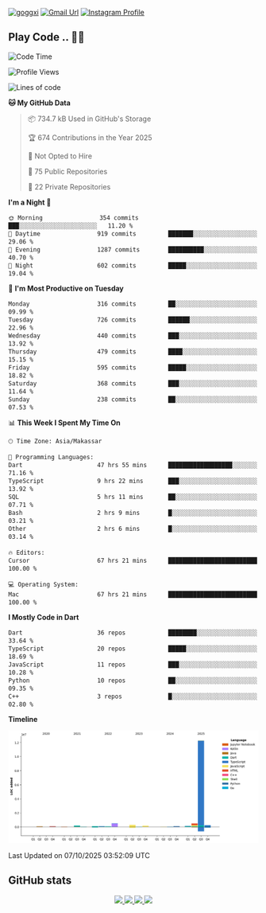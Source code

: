 [![goggxi](https://img.shields.io/badge/Portofolio-Goggxi-orange)](https://goggxi.github.io)
[![Gmail Url](https://img.shields.io/twitter/url?label=Goggxi@gmail.com&logo=gmail&style=social&url=http%3A%2F%2Fmailto%3Acontact.Goggxi@gmail.com)](mailto:Goggxi@gmail.com) [![Instagram Profile](https://img.shields.io/twitter/url?label=moh_rifkan&logo=instagram&style=social&url=https://www.instagram.com/moh_rifkan/)](https://www.instagram.com/moh_rifkan/)

## Play Code .. 💬🚀

<!-- [![Moh Rifkan GitHub stats](https://github-readme-stats.vercel.app/api?username=goggxi&count_private=true&show_icons=true&theme=dracula&custom_title=Goggxi%20Statistic%20🚀)](https://github.com/goggxi/goggxi)

[![Top Langs](https://github-readme-stats.vercel.app/api/top-langs/?username=goggxi&langs_count=8&layout=compact&show_icons=true&theme=dracula)](https://github.com/goggxi/goggxi) -->

<!--START_SECTION:waka-->
![Code Time](http://img.shields.io/badge/Code%20Time-4%2C672%20hrs%207%20mins-blue)

![Profile Views](http://img.shields.io/badge/Profile%20Views-9-blue)

![Lines of code](https://img.shields.io/badge/From%20Hello%20World%20I%27ve%20Written-15.0%20million%20lines%20of%20code-blue)

**🐱 My GitHub Data** 

> 📦 734.7 kB Used in GitHub's Storage 
 > 
> 🏆 674 Contributions in the Year 2025
 > 
> 🚫 Not Opted to Hire
 > 
> 📜 75 Public Repositories 
 > 
> 🔑 22 Private Repositories 
 > 
**I'm a Night 🦉** 

```text
🌞 Morning                354 commits         ███░░░░░░░░░░░░░░░░░░░░░░   11.20 % 
🌆 Daytime                919 commits         ███████░░░░░░░░░░░░░░░░░░   29.06 % 
🌃 Evening                1287 commits        ██████████░░░░░░░░░░░░░░░   40.70 % 
🌙 Night                  602 commits         █████░░░░░░░░░░░░░░░░░░░░   19.04 % 
```
📅 **I'm Most Productive on Tuesday** 

```text
Monday                   316 commits         ██░░░░░░░░░░░░░░░░░░░░░░░   09.99 % 
Tuesday                  726 commits         ██████░░░░░░░░░░░░░░░░░░░   22.96 % 
Wednesday                440 commits         ███░░░░░░░░░░░░░░░░░░░░░░   13.92 % 
Thursday                 479 commits         ████░░░░░░░░░░░░░░░░░░░░░   15.15 % 
Friday                   595 commits         █████░░░░░░░░░░░░░░░░░░░░   18.82 % 
Saturday                 368 commits         ███░░░░░░░░░░░░░░░░░░░░░░   11.64 % 
Sunday                   238 commits         ██░░░░░░░░░░░░░░░░░░░░░░░   07.53 % 
```


📊 **This Week I Spent My Time On** 

```text
🕑︎ Time Zone: Asia/Makassar

💬 Programming Languages: 
Dart                     47 hrs 55 mins      ██████████████████░░░░░░░   71.16 % 
TypeScript               9 hrs 22 mins       ███░░░░░░░░░░░░░░░░░░░░░░   13.92 % 
SQL                      5 hrs 11 mins       ██░░░░░░░░░░░░░░░░░░░░░░░   07.71 % 
Bash                     2 hrs 9 mins        █░░░░░░░░░░░░░░░░░░░░░░░░   03.21 % 
Other                    2 hrs 6 mins        █░░░░░░░░░░░░░░░░░░░░░░░░   03.14 % 

🔥 Editors: 
Cursor                   67 hrs 21 mins      █████████████████████████   100.00 % 

💻 Operating System: 
Mac                      67 hrs 21 mins      █████████████████████████   100.00 % 
```

**I Mostly Code in Dart** 

```text
Dart                     36 repos            ████████░░░░░░░░░░░░░░░░░   33.64 % 
TypeScript               20 repos            █████░░░░░░░░░░░░░░░░░░░░   18.69 % 
JavaScript               11 repos            ███░░░░░░░░░░░░░░░░░░░░░░   10.28 % 
Python                   10 repos            ██░░░░░░░░░░░░░░░░░░░░░░░   09.35 % 
C++                      3 repos             █░░░░░░░░░░░░░░░░░░░░░░░░   02.80 % 
```



**Timeline**

![Lines of Code chart](https://raw.githubusercontent.com/Goggxi/Goggxi/main/assets/bar_graph.png)


 Last Updated on 07/10/2025 03:52:09 UTC
<!--END_SECTION:waka-->

## GitHub stats

<p align="center">
  <a href="https://github.com/goggxi">
    <img src="http://github-profile-summary-cards.vercel.app/api/cards/profile-details?username=goggxi&theme=transparent" />
  </a>
  <a href="https://github.com/goggxi">
    <img src="https://github-readme-streak-stats.herokuapp.com/?user=goggxi&hide_border=true&card_width=338&theme=transparent" />
  </a>
  <a href="https://github.com/goggxi">
    <img src="http://github-profile-summary-cards.vercel.app/api/cards/stats?username=goggxi&theme=transparent" />
  </a>
  <a href="https://github.com/goggxi">
    <img src="https://github-readme-stats.vercel.app/api/top-langs/?username=goggxi&langs_count=10&exclude_repo=&hide=c,makefile,html,css,sass,nix,nunjucks,tsql,dockerfile,shell&card_width=699&hide_border=true&theme=transparent" />
  </a>
  <!-- <br/>
  <a href="https://github.com/goggxi">
    <img src="https://komarev.com/ghpvc/?username=goggxi&color=blue&style=flat" />
  </a> -->
</p>
